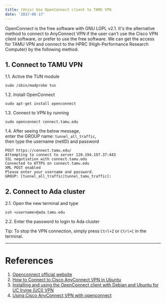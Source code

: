 ```yaml
---
title: (Unix) Use OpenConnect client to TAMU VPN
date: '2017-06-17'
---
```


OpenConnect is the free software with GNU LGPL v2.1. It's the alternative method to connect to AnyConnect VPN if the user can't use the Cisco VPN client software, or prefer to use the free software. We can get the access for TAMU VPN and connect to the HPRC (High-Performance Research Computer) by the following method.

## 1. Connect to TAMU VPN

1.1. Active the TUN module

```
sudo /sbin/modprobe tun
```

1.2. Install OpenConnect

```
sudo apt-get install openconnect
```

1.3. Connect to VPN by running

```
sudo openconnect connect.tamu.edu
```

1.4. After seeing the below message,  
enter the GROUP name: `tunnel_all_traffic`,  
then type the username (netID) and password  

```
POST https://connect.tamu.edu/
Attempting to connect to server 128.194.197.37:443
SSL negotiation with connect.tamu.edu
Connected to HTTPS on connect.tamu.edu
XML POST enabled
Please enter your username and password.
GROUP: [tunnel_all_traffic|tunnel_tamu_traffic]:
```

## 2. Connect to Ada cluster

2.1. Open the new terminal and type 

```
ssh <username>@ada.tamu.edu
```

2.2. Enter the password to login to Ada cluster

Tip: To stop the VPN connection, simply press `Ctrl+Z` or `Ctrl+C` in the terminal. 

---

References
===

1. [Openconnect official website](http://www.infradead.org/openconnect/)
2. [How to Connect to Cisco AnyConnect VPN in Ubuntu](http://ubuntuhandbook.org/index.php/2014/11/connect-cisco-anyconnect-vpn-ubuntu/)
3. [Installing and using the OpenConnect client with Debian and Ubuntu for UC Irvine (UCI) VPN](http://www.socsci.uci.edu/~jstern/uci_vpn_ubuntu/ubuntu-openconnect-uci-instructions.html)
3. [Using Cisco AnyConnect VPN with openconnect](https://github.com/dnschneid/crouton/wiki/Using-Cisco-AnyConnect-VPN-with-openconnect)
